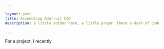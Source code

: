 ```yaml
---

layout: post
title: Assembling Adafruit LCD
description: a little solder here, a little prayer there a dash of code...aaand I broke it!

---
```


For a project, I recently 